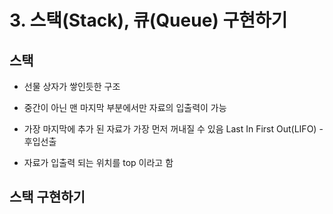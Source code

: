 # 3. 스택(Stack), 큐(Queue) 구현하기

## 스택 

- 선물 상자가 쌓인듯한 구조

- 중간이 아닌 맨 마지막 부분에서만 자료의 입출력이 가능

- 가장 마지막에 추가 된 자료가 가장 먼저 꺼내질 수 있음 Last In First Out(LIFO) - 후입선출

- 자료가 입출력 되는 위치를 top 이라고 함

##  스택 구현하기
